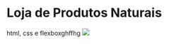 # Loja de Produtos Naturais

html, css e flexboxghffhg
<img src="https://github.com/dieegobs/loja-de-produtos-naturais/blob/main/images/Site.png?raw=true"/>
